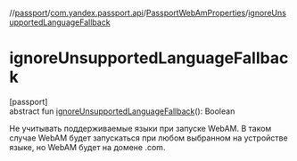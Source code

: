 //[passport](../../../index.md)/[com.yandex.passport.api](../index.md)/[PassportWebAmProperties](index.md)/[ignoreUnsupportedLanguageFallback](ignore-unsupported-language-fallback.md)

# ignoreUnsupportedLanguageFallback

[passport]\
abstract fun [ignoreUnsupportedLanguageFallback](ignore-unsupported-language-fallback.md)(): Boolean

Не учитывать поддерживаемые языки при запуске WebAM. В таком случае WebAM будет запускаться при любом выбранном на устройстве языке, но WebAM будет на домене .com.
